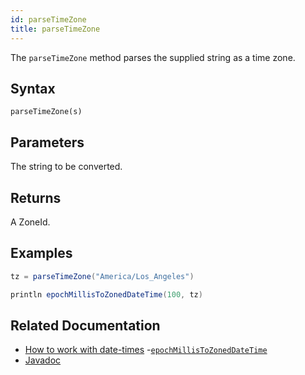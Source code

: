 ```yaml
---
id: parseTimeZone
title: parseTimeZone
---
```


The `parseTimeZone` method parses the supplied string as a time zone.

## Syntax

```
parseTimeZone(s)
```

## Parameters

<ParamTable>
<Param name="s" type="string">

The string to be converted.

</Param>
</ParamTable>

## Returns

A ZoneId.

## Examples

```groovy order=null
tz = parseTimeZone("America/Los_Angeles")

println epochMillisToZonedDateTime(100, tz)
```

## Related Documentation

- [How to work with date-times](../../../how-to-guides/work-with-date-time.md) -[`epochMillisToZonedDateTime`](./epochMillisToZonedDateTime.md)
- [Javadoc](<https://deephaven.io/core/javadoc/io/deephaven/time/DateTimeUtils.html#parseTimeZone(java.lang.String)>)
